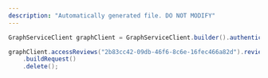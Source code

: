 ```yaml
---
description: "Automatically generated file. DO NOT MODIFY"
---
```

<!-- markdownlint-disable MD041 -->

```java
GraphServiceClient graphClient = GraphServiceClient.builder().authenticationProvider( authProvider ).buildClient();

graphClient.accessReviews("2b83cc42-09db-46f6-8c6e-16fec466a82d").reviewers("006111db-0810-4494-a6df-904d368bd81b")
    .buildRequest()
    .delete();
```
